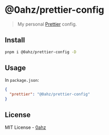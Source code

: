 # @0ahz/prettier-config

> My personal [Prettier](https://prettier.io/) config.

## Install

```bash
pnpm i @0ahz/prettier-config -D
```

## Usage

In `package.json`:

```json
{
  "prettier": "@0ahz/prettier-config"
}
```

## License

MIT License - [0ahz](https://github.com/0ahz)
